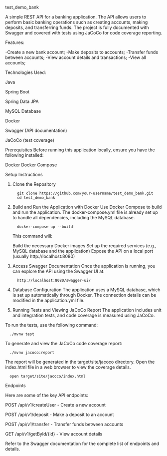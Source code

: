 test_demo_bank

A simple REST API for a banking application. The API allows users to perform basic banking operations such as creating accounts, making deposits, and transferring funds. The project is fully documented with Swagger and covered with tests using JaCoCo for code coverage reporting.

Features:

-Create a new bank account;
-Make deposits to accounts;
-Transfer funds between accounts;
-View account details and transactions;
-View all accounts;

Technologies Used:

Java

Spring Boot

Spring Data JPA

MySQL Database

Docker

Swagger (API documentation)

JaCoCo (test coverage)


Prerequisites
Before running this application locally, ensure you have the following installed:

Docker
Docker Compose


Setup Instructions
1. Clone the Repository
   
         git clone https://github.com/your-username/test_demo_bank.git
         cd test_demo_bank

2. Build and Run the Application with Docker
   Use Docker Compose to build and run the application. The docker-compose.yml file is already set up to handle all dependencies, including the MySQL database.

         docker-compose up --build

      This command will:

      Build the necessary Docker images
      Set up the required services (e.g., MySQL database and the application)
      Expose the API on a local port (usually http://localhost:8080)

3. Access Swagger Documentation
   Once the application is running, you can explore the API using the Swagger UI at:

         http://localhost:8080/swagger-ui/
   
5. Database Configuration
   The application uses a MySQL database, which is set up automatically through Docker. The connection details can be modified in the application.yml file.

6. Running Tests and Viewing JaCoCo Report
   The application includes unit and integration tests, and code coverage is measured using JaCoCo.

To run the tests, use the following command:

      ./mvnw test
      
To generate and view the JaCoCo code coverage report:

      ./mvnw jacoco:report
      
The report will be generated in the target/site/jacoco directory. Open the index.html file in a web browser to view the coverage details.

      open target/site/jacoco/index.html

      
Endpoints

Here are some of the key API endpoints:

POST /api/v1/createUser - Create a new account

POST /api/v1/deposit - Make a deposit to an account

POST /api/v1/transfer - Transfer funds between accounts

GET  /api/v1/getById/{id} - View account details


Refer to the Swagger documentation for the complete list of endpoints and details.
